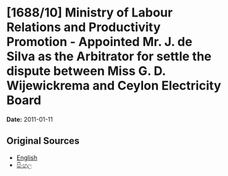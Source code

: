 # [1688/10] Ministry of Labour Relations and Productivity Promotion -  Appointed Mr. J. de Silva as the Arbitrator for settle the dispute between Miss G. D. Wijewickrema and Ceylon Electricity Board

**Date:** 2011-01-11

## Original Sources

- [English](https://documents.gov.lk/view/extra-gazettes/2011/1/1688-10_E.pdf)
- [සිංහල](https://documents.gov.lk/view/extra-gazettes/2011/1/1688-10_S.pdf)
